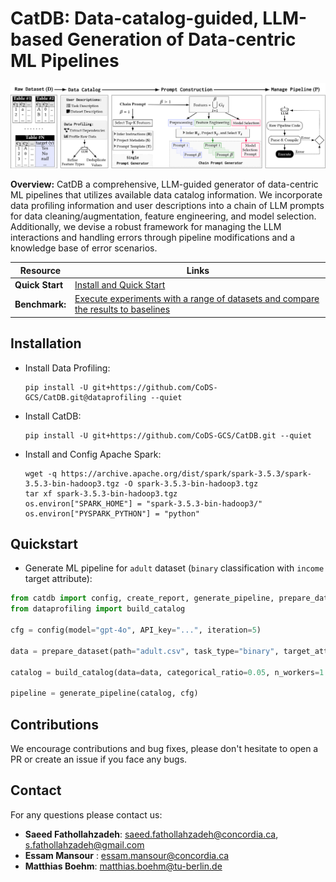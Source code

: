# CatDB: Data-catalog-guided, LLM-based Generation of Data-centric ML Pipelines

![Overview](images/workflow.png)

**Overview:** CatDB a comprehensive, LLM-guided generator of data-centric ML pipelines that utilizes available data catalog information. We incorporate data profiling information and user descriptions into a chain of LLM prompts for data cleaning/augmentation, feature engineering, and model selection. Additionally, we devise a robust framework for managing the LLM interactions and handling errors through pipeline modifications and a knowledge base of error scenarios.


Resource        | Links
----------------|------
**Quick Start** | [Install and Quick Start](#Installation)
**Benchmark:** | [Execute experiments with a range of datasets and compare the results to baselines](https://github.com/CoDS-GCS/CatDB/tree/main/Experiments)


## Installation
* Install Data Profiling:
    ```
    pip install -U git+https://github.com/CoDS-GCS/CatDB.git@dataprofiling --quiet 
    ```
* Install CatDB:
    ```
    pip install -U git+https://github.com/CoDS-GCS/CatDB.git --quiet 
    ```
* Install and Config Apache Spark:
    ```
    wget -q https://archive.apache.org/dist/spark/spark-3.5.3/spark-3.5.3-bin-hadoop3.tgz -O spark-3.5.3-bin-hadoop3.tgz
    tar xf spark-3.5.3-bin-hadoop3.tgz
    os.environ["SPARK_HOME"] = "spark-3.5.3-bin-hadoop3/"
    os.environ["PYSPARK_PYTHON"] = "python"
    ```    
## Quickstart
* Generate ML pipeline for `adult` dataset (`binary` classification with `income` target attribute):
```python
from catdb import config, create_report, generate_pipeline, prepare_dataset
from dataprofiling import build_catalog

cfg = config(model="gpt-4o", API_key="...", iteration=5)

data = prepare_dataset(path="adult.csv", task_type="binary", target_attribute="income")

catalog = build_catalog(data=data, categorical_ratio=0.05, n_workers=1 ,max_memory=10)

pipeline = generate_pipeline(catalog, cfg)

```

## Contributions
We encourage contributions and bug fixes, please don't hesitate to open a PR or create an issue if you face any bugs.

## Contact
For any questions please contact us:

* **Saeed Fathollahzadeh**: saeed.fathollahzadeh@concordia.ca, s.fathollahzadeh@gmail.com
* **Essam Mansour** : essam.mansour@concordia.ca
* **Matthias Boehm**: matthias.boehm@tu-berlin.de
